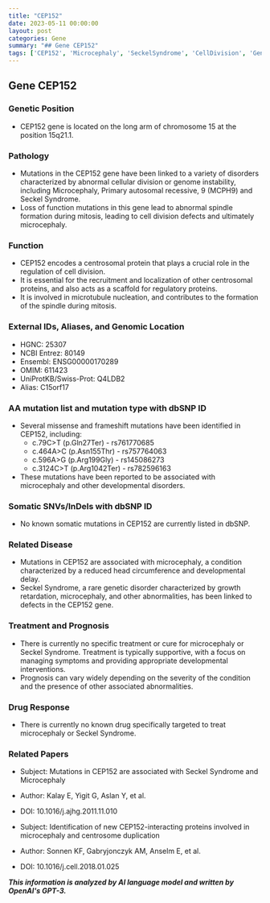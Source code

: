 ```yaml
---
title: "CEP152"
date: 2023-05-11 00:00:00
layout: post
categories: Gene
summary: "## Gene CEP152"
tags: ['CEP152', 'Microcephaly', 'SeckelSyndrome', 'CellDivision', 'GenomeInstability', 'CentrosomalProtein', 'Mutation', 'DevelopmentalDisorders']
---
```


## Gene CEP152

### Genetic Position
- CEP152 gene is located on the long arm of chromosome 15 at the position 15q21.1.

### Pathology
- Mutations in the CEP152 gene have been linked to a variety of disorders characterized by abnormal cellular division or genome instability, including Microcephaly, Primary autosomal recessive, 9 (MCPH9) and Seckel Syndrome.
- Loss of function mutations in this gene lead to abnormal spindle formation during mitosis, leading to cell division defects and ultimately microcephaly.

### Function
- CEP152 encodes a centrosomal protein that plays a crucial role in the regulation of cell division. 
- It is essential for the recruitment and localization of other centrosomal proteins, and also acts as a scaffold for regulatory proteins. 
- It is involved in microtubule nucleation, and contributes to the formation of the spindle during mitosis.

### External IDs, Aliases, and Genomic Location
- HGNC: 25307
- NCBI Entrez: 80149
- Ensembl: ENSG00000170289
- OMIM: 611423
- UniProtKB/Swiss-Prot: Q4LDB2
- Alias: C15orf17

### AA mutation list and mutation type with dbSNP ID
- Several missense and frameshift mutations have been identified in CEP152, including:
    - c.79C>T (p.Gln27Ter) - rs761770685
    - c.464A>C (p.Asn155Thr) - rs757764063
    - c.596A>G (p.Arg199Gly) - rs145086273
    - c.3124C>T (p.Arg1042Ter) - rs782596163
- These mutations have been reported to be associated with microcephaly and other developmental disorders.

### Somatic SNVs/InDels with dbSNP ID
- No known somatic mutations in CEP152 are currently listed in dbSNP.

### Related Disease
- Mutations in CEP152 are associated with microcephaly, a condition characterized by a reduced head circumference and developmental delay.
- Seckel Syndrome, a rare genetic disorder characterized by growth retardation, microcephaly, and other abnormalities, has been linked to defects in the CEP152 gene.

### Treatment and Prognosis
- There is currently no specific treatment or cure for microcephaly or Seckel Syndrome. Treatment is typically supportive, with a focus on managing symptoms and providing appropriate developmental interventions.
- Prognosis can vary widely depending on the severity of the condition and the presence of other associated abnormalities.

### Drug Response
- There is currently no known drug specifically targeted to treat microcephaly or Seckel Syndrome.

### Related Papers
- Subject: Mutations in CEP152 are associated with Seckel Syndrome and Microcephaly
- Author: Kalay E, Yigit G, Aslan Y, et al.
- DOI: 10.1016/j.ajhg.2011.11.010

- Subject: Identification of new CEP152-interacting proteins involved in microcephaly and centrosome duplication
- Author: Sonnen KF, Gabryjonczyk AM, Anselm E, et al.
- DOI: 10.1016/j.cell.2018.01.025

**_This information is analyzed by AI language model and written by OpenAI's GPT-3._**